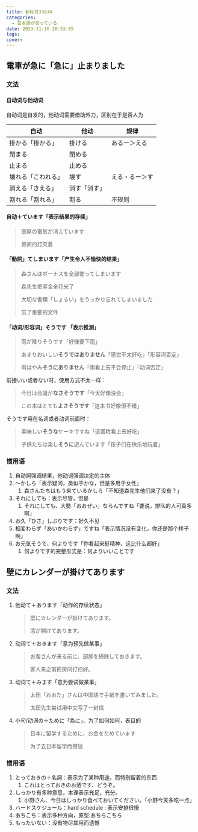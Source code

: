 ```yaml
---
title: 新标日33&34
categories:
  - 日本語が習っている
date: 2023-11-16 20:53:05
tags:
cover:
---
```


## 電車が急に「急に」止まりました

### 文法

#### 自动词与他动词

自动词是自发的，他动词需要借助外力，区别在于是否人为

| 自动               | 他动         | 规律           |
| ------------------ | ------------ | -------------- |
| 掛かる「掛かる」   | 掛ける       | あるー＞える   |
| 閉まる             | 閉める       |                |
| 止まる             | 止める       |                |
| 壊れる「こわれる」 | 壊す         | える・るー＞す |
| 消える「きえる」   | 消す「消す」 |                |
| 割れる「割れる」   | 割る         | 不规则         |

#### 自动＋ています「表示结果的存续」

> 部屋の電気が消えています
>
> 房间的灯灭着

#### 「動詞」てしまいます「产生令人不愉快的结果」

> 森さんはボーナスを全部使ってしまいます
>
> 森先生把奖金全花光了
>
> 大切な書類「しょるい」をうっかり忘れてしまいました
>
> 忘了重要的文件

#### 「动词/形容词」そうです 「表示推测」

> 雨が降りそうです「好像要下雨」
>
> あまりおいしい**そうではありません**「感觉不太好吃」「形容词否定」
>
> 雨はやみ**そうにありません**「雨看上去不会停止」「动词否定」

前接いい或者ない时，使用方式不太一样：

> 今日は会議が**なさそうです**「今天好像没会」
>
> この本はとても**よさそうです**「这本书好像很不错」

そうです用在名词或者动词前面时：

> 美味しい**そうな**ケーキですね「这蛋糕看上去好吃」
>
> 子供たちは楽し**そうに**遊んでいます「孩子们在快乐地玩着」

### 惯用语

1. 自动詞强调结果，他动词强调决定的主体
2. 〜かしら「表示疑问，类似于かな，但是多用于女性」
   1. 森さんたちはもう来ているかしら「不知道森先生他们来了没有？」
3. それにしても：表示尽管，但是
   1. それにしても、大勢「おおぜい」ならんですね「要说，排队的人可真多啊」
4. お久「ひさ」しぶりです：好久不见
5. 相変わらず「あいかわらず」ですね「表示情况没有变化，你还是那个样子啊」
6. お元気そうで、何よりです「你看起来挺精神，这比什么都好」
   1. 何よりです的完整形式是：何よりいいことです

## 壁にカレンダーが掛けてあります

### 文法

1. 他动て＋あります「动作的存续状态」
   > 壁にカレンダーが掛けてあります。
   >
   > 窓が開けてあります。
2. 动词て＋おきます「意为预先做某事」
   > お客さんが来る前に、部屋を掃除しておきます。
   >
   > 客人来之前把房间打扫好。
3. 动词て＋みます「意为尝试做某事」
   > 太田「おおた」さんは中国語で手紙を書いてみました。
   >
   > 太田先生尝试用中文写了一封信
4. 小句/动词の＋ために「為に」、为了如何如何，表目的
   > 日本に留学するために、お金をためています
   >
   > 为了去日本留学而攒钱

### 惯用语

1. とっておきの＋名詞：表示为了某种用途，而特别留着的东西
   1. これはとっておきのお酒です、どうぞ。
2. しっかり有多种意思，本课表示充足，充分。
   1. 小野さん、今日はしっかり食べておいてください。「小野今天多吃一点」
3. ハードスケジュール：hard schedule : 表示安排很慢
4. あちこち：表示多种方向，原型:あちらこちら
5. もったいない：没有物尽其用而遗憾
